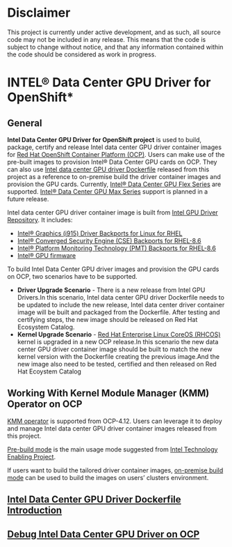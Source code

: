 # Disclaimer 
This project is currently under active development, and as such, all source code may not be included in any release. This means that the code is subject to change without notice, and that any information contained within the code should be considered as work in progress. 

# INTEL® Data Center GPU Driver for OpenShift* 

## General

**Intel Data Center GPU Driver for OpenShift project** is used to build, package, certify and release Intel data center GPU driver container images for [Red Hat OpenShift Container Platform (OCP)](https://www.redhat.com/en/technologies/cloud-computing/openshift/container-platform). Users can make use of the pre-built images to provision Intel® Data Center GPU cards on OCP. They can also use [Intel data center GPU driver Dockerfile](docker/intel-dgpu-driver.Dockerfile) released from this project as a reference to on-premise build the driver container images and provision the GPU cards. Currently, [Intel® Data Center GPU Flex Series](https://www.intel.com/content/www/us/en/products/docs/discrete-gpus/data-center-gpu/flex-series/overview.html) are supported. [Intel® Data Center GPU Max Series](https://www.intel.com/content/www/us/en/products/details/discrete-gpus/data-center-gpu/max-series.html) support is planned in a future release.

Intel data center GPU driver container image is built from [Intel GPU Driver Repository](https://github.com/intel-gpu). It includes:
-	[Intel® Graphics (i915) Driver Backports for Linux for RHEL](https://github.com/intel-gpu/intel-gpu-i915-backports/tree/redhat/main)
-	[Intel® Converged Security Engine (CSE) Backports for RHEL-8.6](https://github.com/intel-gpu/intel-gpu-cse-backports/tree/rhel86)
-	[Intel® Platform Monitoring Technology (PMT) Backports for RHEL-8.6](https://github.com/intel-gpu/intel-gpu-pmt-backports/tree/rhel86)
-	[Intel® GPU firmware](https://github.com/intel-gpu/intel-gpu-firmware)


To build Intel Data Center GPU driver images and provision the GPU cards on OCP, two scenarios have to be supported.

- **Driver Upgrade Scenario** - There is a new release from Intel GPU Drivers.In this scenario, Intel data center GPU driver Dockerfile needs to be updated to include the new release, Intel data center driver container image will be built and packaged from the Dockerfile. After testing and certifying steps, the new image should be released on Red Hat Ecosystem Catalog.    
- **Kernel Upgrade Scenario** - [Red Hat Enterprise Linux CoreOS (RHCOS)](https://docs.openshift.com/container-platform/4.12/architecture/architecture-rhcos.html) kernel is upgraded in a new OCP release.In this scenario the new data center GPU driver container image should be built to match the new kernel version with the Dockerfile creating the previous image.And the new image also need to be tested, certified and then released on Red Hat Ecoystem Catalog  

## Working With Kernel Module Manager (KMM) Operator on OCP
[KMM operator](https://github.com/rh-ecosystem-edge/kernel-module-management) is supported from OCP-4.12. Users can leverage it to deploy and manage Intel data center GPU driver container images released from this project.

[Pre-build mode](https://github.com/intel/intel-technology-enabling-for-openshift/tree/main/kmmo#managing-intel-dgpu-driver-with-kmm-operator) is the main usage mode suggested from [Intel Technology Enabling Project](https://github.com/intel/intel-technology-enabling-for-openshift).

If users want to build the tailored driver container images, [on-premise build mode](https://github.com/intel/intel-technology-enabling-for-openshift/tree/main/kmmo#using-on-premise-build-mode) can be used to build the images on users’ clusters environment. 

## [Intel Data Center GPU Driver Dockerfile Introduction](docker/README.md)

## [Debug Intel Data Center GPU Driver on OCP](debug/README.md)


